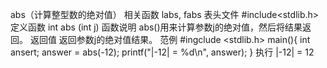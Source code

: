 abs（计算整型数的绝对值）
相关函数
labs, fabs
表头文件
#include<stdlib.h>
定义函数
int abs (int j)
函数说明
abs()用来计算参数j的绝对值，然后将结果返回。
返回值
返回参数j的绝对值结果。
范例
#ingclude <stdlib.h>
main(){
int ansert;
answer = abs(-12);
printf("|-12| = %d\n", answer);
}
执行
|-12| = 12